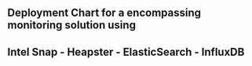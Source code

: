## Deployment Chart for a encompassing monitoring solution using
## Intel Snap - Heapster - ElasticSearch - InfluxDB



